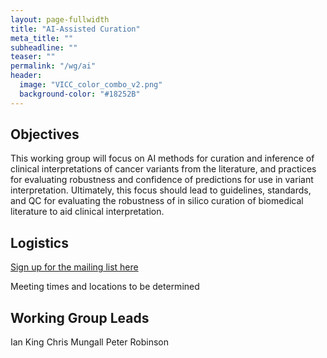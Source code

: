 ```yaml
---
layout: page-fullwidth
title: "AI-Assisted Curation"
meta_title: ""
subheadline: ""
teaser: ""
permalink: "/wg/ai"
header:
  image: "VICC_color_combo_v2.png"
  background-color: "#18252B"
---
```



## Objectives
This working group will focus on AI methods for curation and inference of clinical interpretations of cancer variants from the literature, and practices for evaluating robustness and confidence of predictions for use in variant interpretation. Ultimately, this focus should lead to guidelines, standards, and QC for evaluating the robustness of in silico curation of biomedical literature to aid clinical interpretation.

## Logistics

[Sign up for the mailing list here](https://groups.google.com/forum/#!forum/vicc-ispi-wg)

Meeting times and locations to be determined

## Working Group Leads

Ian King
Chris Mungall
Peter Robinson